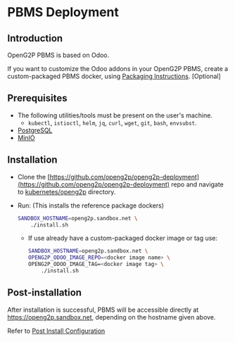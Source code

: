 # PBMS Deployment

## Introduction

OpenG2P PBMS is based on Odoo.

If you want to customize the Odoo addons in your OpenG2P PBMS, create a custom-packaged PBMS docker, using [Packaging Instructions](../../../guides/deployment-guide/packaging-openg2p-docker.md). \[Optional]

## Prerequisites

* The following utilities/tools must be present on the user's machine.
  * `kubectl`, `istioctl`, `helm`, `jq`, `curl`, `wget`, `git`, `bash`, `envsubst`.
* [PostgreSQL](../#postgresql)
* [MinIO](../#minio)

## Installation

* Clone the [https://github.com/openg2p/openg2p-deployment](https://github.com/openg2p/openg2p-deployment) repo and navigate to [kubernetes/openg2p](https://github.com/OpenG2P/openg2p-deployment/tree/main/kubernetes/openg2p) directory.
*   Run: (This installs the reference package dockers)

    ```bash
    SANDBOX_HOSTNAME=openg2p.sandbox.net \
        ./install.sh
    ```

    *   If use already have a custom-packaged docker image or tag use:

        ```bash
        SANDBOX_HOSTNAME=openg2p.sandbox.net \
        OPENG2P_ODOO_IMAGE_REPO=<docker image name> \
        OPENG2P_ODOO_IMAGE_TAG=<docker image tag> \
            ./install.sh
        ```

## Post-installation

After installation is successful, PBMS will be accessible directly at https://openg2p.sandbox.net, depending on the hostname given above.

Refer to [Post Install Configuration](post-install-instructions.md)
